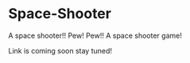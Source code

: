 # Space-Shooter
A space shooter!! Pew! Pew!!
A space shooter game!

Link is coming soon stay tuned! 
